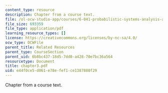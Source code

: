 ```yaml
---
content_type: resource
description: Chapter from a course text.
file: /ol-ocw-studio-app/courses/6-041-probabilistic-systems-analysis-and-applied-probability-spring-2006/e44f0ce5d061e78efef1ce1387880f29_chapter3.pdf
file_size: 693359
file_type: application/pdf
learning_resource_types: []
license: https://creativecommons.org/licenses/by-nc-sa/4.0/
ocw_type: OCWFile
parent_title: Related Resources
parent_type: CourseSection
parent_uid: 6b8bc437-18d5-7dd0-a428-70e7bc36a564
resourcetype: Document
title: chapter3.pdf
uid: e44f0ce5-d061-e78e-fef1-ce1387880f29
---
```

Chapter from a course text.
